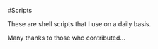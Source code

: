 #Scripts

These are shell scripts that I use on a daily basis.

Many thanks to those who contributed...

